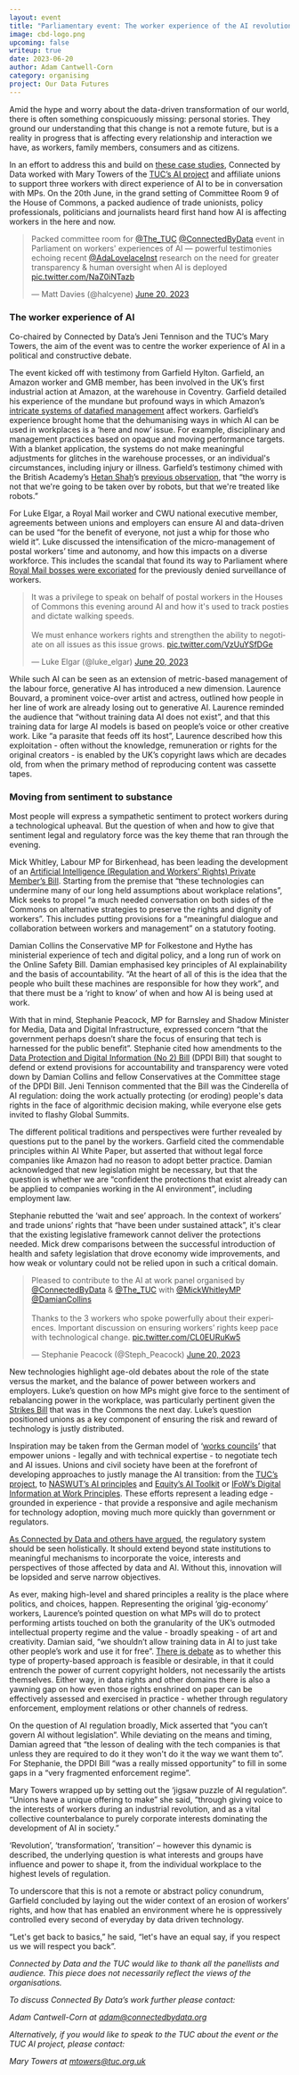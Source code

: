 ```yaml
---
layout: event
title: "Parliamentary event: The worker experience of the AI revolution"
image: cbd-logo.png
upcoming: false
writeup: true
date: 2023-06-20
author: Adam Cantwell-Corn
category: organising
project: Our Data Futures
---
```


Amid the hype and worry about the data-driven transformation of our world, there is often something conspicuously missing: personal stories. They ground our understanding that this change is not a remote future, but is a reality in progress that is affecting every relationship and interaction we have, as workers, family members, consumers and as citizens.

In an effort to address this and build on [these case studies](https://connectedbydata.org/resources/our-data-stories), Connected by Data worked with Mary Towers of the [TUC’s AI project](http://v) and affiliate unions to support three workers with direct experience of AI to be in conversation with MPs. On the 20th June, in the grand setting of Committee Room 9 of the House of Commons, a packed audience of trade unionists, policy professionals, politicians and journalists heard first hand how AI is affecting workers in the here and now. 

<!--more-->

<blockquote class="twitter-tweet"><p lang="en" dir="ltr">Packed committee room for <a href="https://twitter.com/The_TUC?ref_src=twsrc%5Etfw">@The_TUC</a> <a href="https://twitter.com/ConnectedByData?ref_src=twsrc%5Etfw">@ConnectedByData</a> event in Parliament on workers&#39; experiences of AI — powerful testimonies echoing recent <a href="https://twitter.com/AdaLovelaceInst?ref_src=twsrc%5Etfw">@AdaLovelaceInst</a> research on the need for greater transparency &amp; human oversight when AI is deployed <a href="https://t.co/NaZ0iNTazb">pic.twitter.com/NaZ0iNTazb</a></p>&mdash; Matt Davies (@halcyene) <a href="https://twitter.com/halcyene/status/1671199883598999555?ref_src=twsrc%5Etfw">June 20, 2023</a></blockquote> <script async src="https://platform.twitter.com/widgets.js" charset="utf-8"></script>


### The worker experience of AI

Co-chaired by Connected by Data’s Jeni Tennison and the TUC’s Mary Towers, the aim of the event was to centre the worker experience of AI in a political and constructive debate. 

The event kicked off with testimony from Garfield Hylton. Garfield, an Amazon worker and GMB member, has been involved in the UK’s first industrial action at Amazon, at the warehouse in Coventry. Garfield detailed his experience of the mundane but profound ways in which Amazon’s [intricate systems of datafied management](https://connectedbydata.org/resources/our-data-stories) affect workers. Garfield’s experience brought home that the dehumanising ways in which AI can be used in workplaces is a ‘here and now’ issue. For example, disciplinary and management practices based on opaque and moving performance targets. With a blanket application, the systems do not make meaningful adjustments for glitches in the warehouse processes, or an individual's circumstances, including injury or illness. Garfield’s testimony chimed with the British Academy’s [Hetan Shah](https://twitter.com/HetanShah)’s [previous observation](https://www.youtube.com/watch?v=LasRtZ2ImV8), that “the worry is not that we're going to be taken over by robots, but that we're treated like robots.” 

For Luke Elgar, a Royal Mail worker and CWU national executive member, agreements between unions and employers  can ensure AI and data-driven can be used “for the benefit of everyone, not just a whip for those who wield it”. Luke discussed the intensification of the micro-management of postal workers’ time and autonomy, and how this impacts on a diverse workforce. This includes the scandal that found its way to Parliament where [Royal Mail bosses were excoriated](https://twitter.com/darrenpjones/status/1628488496284422144?lang=en) for the previously denied surveillance of workers. 

<blockquote class="twitter-tweet"><p lang="en" dir="ltr">It was a privilege to speak on behalf of postal workers in the Houses of Commons this evening around AI and how it&#39;s used to track posties and dictate walking speeds.<br><br>We must enhance workers rights and strengthen the ability to negotiate on all issues as this issue grows. <a href="https://t.co/VzUuYSfDGe">pic.twitter.com/VzUuYSfDGe</a></p>&mdash; Luke Elgar (@luke_elgar) <a href="https://twitter.com/luke_elgar/status/1671249185251930113?ref_src=twsrc%5Etfw">June 20, 2023</a></blockquote> <script async src="https://platform.twitter.com/widgets.js" charset="utf-8"></script>

While such AI can be seen as an extension of metric-based management of the labour force, generative AI has introduced a new dimension. Laurence Bouvard, a prominent voice-over artist and actress, outlined how people in her line of work are already losing out to generative AI. Laurence reminded the audience that “without training data AI does not exist”, and that this training data for large AI models is based on people’s voice or other creative work.  Like “a parasite that feeds off its host”, Laurence described how this exploitation - often without the knowledge, remuneration or rights for the original creators - is enabled by the UK’s copyright laws which are decades old, from when the primary method of reproducing content was cassette tapes. 


### Moving from sentiment to substance

Most people will express a sympathetic sentiment to protect workers during a technological upheaval. But the question of when and how to give that sentiment legal and regulatory force was the key theme that ran through the evening. 

Mick Whitley, Labour MP for Birkenhead, has been leading the development of an [Artificial Intelligence (Regulation and Workers' Rights) Private Member’s Bill](https://bills.parliament.uk/bills/3464). Starting from the premise that “these technologies can undermine many of our long held assumptions about workplace relations”, Mick seeks to propel “a much needed conversation on both sides of the Commons on alternative strategies to preserve the rights and dignity of workers”. This includes putting provisions for a “meaningful dialogue and collaboration between workers and management” on a statutory footing.

Damian Collins the Conservative MP for Folkestone and Hythe has ministerial experience of tech and digital policy, and a long run of work on the Online Safety Bill. Damian emphasised key principles of AI explainability and the basis of accountability. “At the heart of all of this is the idea that the people who built these machines are responsible for how they work”, and that there must be a ‘right to know’ of when and how AI is being used at work. 

With that in mind, Stephanie Peacock, MP for Barnsley and Shadow Minister for Media, Data and Digital Infrastructure, expressed concern “that the government perhaps doesn’t share the focus of ensuring that tech is harnessed for the public benefit”. Stephanie cited how amendments to the [Data Protection and Digital Information (No 2) Bill](https://connectedbydata.org/resources/dpdib-resources) (DPDI Bill) that sought to defend or extend provisions for accountability and transparency were voted down by Damian Collins and fellow Conservatives at the Committee stage of the DPDI Bill. Jeni Tennison commented that the Bill was the Cinderella of AI regulation: doing the work actually protecting (or eroding) people's data rights in the face of algorithmic decision making, while everyone else gets invited to flashy Global Summits.

The different political traditions and perspectives were further revealed by questions put to the panel by the workers. Garfield cited the commendable principles within AI White Paper, but asserted that without legal force companies like Amazon had no reason to adopt better practice. Damian acknowledged that new legislation might be necessary, but that the question is whether we are “confident the protections that exist already can be applied to companies working in the AI environment”, including employment law. 

Stephanie rebutted the ‘wait and see’ approach. In the context of workers’ and trade unions’ rights that “have been under sustained attack”, it's clear that the existing legislative framework cannot deliver the protections needed. Mick drew comparisons between the successful introduction of health and safety legislation that drove economy wide improvements, and how weak or voluntary could not be relied upon in such a critical domain. 

<blockquote class="twitter-tweet"><p lang="en" dir="ltr">Pleased to contribute to the AI at work panel organised by <a href="https://twitter.com/ConnectedByData?ref_src=twsrc%5Etfw">@ConnectedByData</a> &amp; <a href="https://twitter.com/The_TUC?ref_src=twsrc%5Etfw">@The_TUC</a> with <a href="https://twitter.com/MickWhitleyMP?ref_src=twsrc%5Etfw">@MickWhitleyMP</a> <a href="https://twitter.com/DamianCollins?ref_src=twsrc%5Etfw">@DamianCollins</a> <br><br>Thanks to the 3 workers who spoke powerfully about their experiences. Important discussion on ensuring workers’ rights keep pace with technological change. <a href="https://t.co/CL0EURuKw5">pic.twitter.com/CL0EURuKw5</a></p>&mdash; Stephanie Peacock (@Steph_Peacock) <a href="https://twitter.com/Steph_Peacock/status/1671225447751745540?ref_src=twsrc%5Etfw">June 20, 2023</a></blockquote> <script async src="https://platform.twitter.com/widgets.js" charset="utf-8"></script>

New technologies highlight age-old debates about the role of the state versus the market, and the balance of power between workers and employers. Luke’s question on how MPs might give force to the sentiment of rebalancing power in the workplace, was particularly pertinent given the [Strikes Bill](https://bills.parliament.uk/bills/3396) that was in the Commons the next day. Luke’s question positioned unions as a key component of ensuring the risk and reward of technology is justly distributed. 

Inspiration may be taken from the German model of ‘[works councils](https://www.simmons-simmons.com/en/publications/ckta73p7e1f530a27ww60bysz/germany-artificial-intelligence-soon-in-the-focus-of-works-councils)’ that empower unions - legally and with technical expertise - to negotiate tech and AI issues. Unions and civil society have been at the forefront of developing approaches to justly manage the AI transition: from the [TUC’s project](https://www.tuc.org.uk/AImanifesto), to [NASWUT’s AI principles](https://www.nasuwt.org.uk/advice/in-the-classroom/artificial-intelligence-and-digital-technologies.html) and [Equity’s AI Toolkit](https://www.equity.org.uk/advice-and-support/know-your-rights/ai-toolkit) or [IFoW’s Digital Information at Work Principles](https://www.ifow.org/case-studies/digital-information-workplace-principles-amendment-to-dpdi-bill).  These efforts represent a leading edge - grounded in experience - that provide a responsive and agile mechanism for technology adoption, moving much more quickly than government or regulators. 

[As Connected by Data and others have argued](https://connectedbydata.org/resources/ai-white-paper-2023), the regulatory system should be seen holistically. It should extend beyond state institutions to meaningful mechanisms to incorporate the voice, interests and perspectives of those affected by data and AI. Without this, innovation will be lopsided and serve narrow objectives. 

As ever, making high-level and shared principles a reality is the place where politics, and choices, happen. Representing the original ‘gig-economy’ workers, Laurence’s pointed question on what MPs will do to protect performing artists touched on both the granularity of the UK’s outmoded intellectual property regime and the value - broadly speaking - of art and creativity. Damian said, “we shouldn’t allow training data in AI to just take other people’s work and use it for free”. [There is debate](https://twitter.com/JeniT/status/1656540796974407680) as to whether this type of property-based approach is feasible or desirable, in that it could entrench the power of current copyright holders, not necessarily the artists themselves. Either way, in data rights and other domains there is also a yawning gap on how even those rights enshrined on paper can be effectively assessed and exercised in practice - whether through regulatory enforcement, employment relations or other channels of redress. 

On the question of AI regulation broadly, Mick asserted that “you can’t govern AI without legislation”. While deviating on the means and timing, Damian agreed that “the lesson of dealing with the tech companies is that unless they are required to do it they won't do it the way we want them to”. For Stephanie, the DPDI Bill “was a really missed opportunity” to fill in some gaps in a “very fragmented enforcement regime”. 

Mary Towers wrapped up by setting out the ‘jigsaw puzzle of AI regulation”. “Unions have a unique offering to make” she said, “through giving voice to the interests of workers during an industrial revolution, and as a vital collective counterbalance to purely corporate interests dominating the development of AI in society.”

‘Revolution’, ‘transformation’, ‘transition’ – however this dynamic is described, the underlying question is what interests and groups have influence and power to shape it, from the individual workplace to the highest levels of regulation. 

To underscore that this is not a remote or abstract policy conundrum, Garfield concluded by laying out the wider context of an erosion of workers’ rights, and how that has enabled an environment where he is oppressively controlled every second of everyday by data driven technology. 

“Let's get back to basics,” he said, “let's have an equal say, if you respect us we will respect you back”.

_Connected by Data and the TUC would like to thank all the panellists and audience. This piece does not necessarily reflect the views of the organisations._

_To discuss Connected By Data’s work further please contact:_

_Adam Cantwell-Corn at [adam@connectedbydata.org](mailto:adam@connectedbydata.org)_

_Alternatively, if you would like to speak to the TUC about the event or the TUC AI project, please contact:_

_Mary Towers at ​​[mtowers@tuc.org.uk](mailto:mtowers@tuc.org.uk)_
